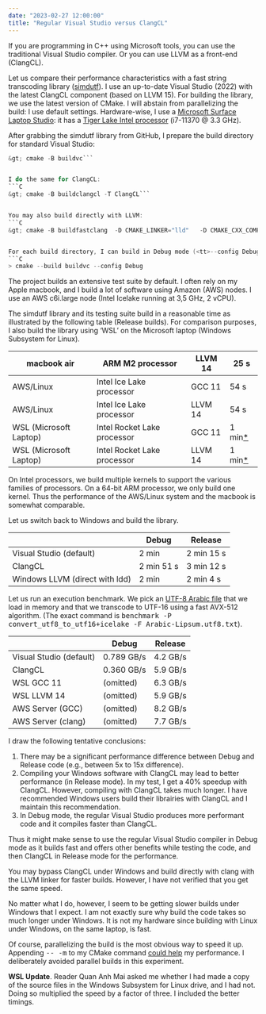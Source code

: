 ```yaml
---
date: "2023-02-27 12:00:00"
title: "Regular Visual Studio versus ClangCL"
---
```




If you are programming in C++ using Microsoft tools, you can use the traditional Visual Studio compiler. Or you can use LLVM as a front-end (ClangCL).

Let us compare their performance characteristics with a fast string transcoding library ([simdutf](https://github.com/simdutf/simdutf)). I use an up-to-date Visual Studio (2022) with the latest ClangCL component (based on LLVM 15). For building the library, we use the latest version of CMake. I will abstain from parallelizing the build: I use default settings. Hardware-wise, I use a [Microsoft Surface Laptop Studio](https://en.wikipedia.org/wiki/Surface_Laptop_Studio): it has a [Tiger Lake Intel processor](https://ark.intel.com/content/www/us/en/ark/products/196655/intel-core-i711370h-processor-12m-cache-up-to-4-80-ghz-with-ipu.html) (i7-11370 @ 3.3 GHz).

After grabbing the  simdutf library from GitHub, I prepare the build directory for standard Visual Studio:
```C
&gt; cmake -B buildvc```


I do the same for ClangCL:
```C
&gt; cmake -B buildclangcl -T ClangCL```


You may also build directly with LLVM:
```C
&gt; cmake -B buildfastclang  -D CMAKE_LINKER="lld"   -D CMAKE_CXX_COMPILER=clang++  -D CMAKE_C_COMPILER=clang -D CMAKE_RC_COMPILER=llvm-rc```


For each build directory, I can build in Debug mode (<tt>--config Debug</tt>) or in Release mode (<tt>--config Release</tt>) with commands such as
```C
> cmake --build buildvc --config Debug
```


The project builds an extensive test suite by default. I often rely on my Apple macbook, and I build a lot of software using Amazon (AWS) nodes. I use an AWS c6i.large node (Intel Icelake running at 3,5 GHz, 2 vCPU).

The simdutf library and its testing suite build in a reasonable time as illustrated by the following table (Release builds). For comparison purposes, I also build the library using &lsquo;WSL&rsquo; on the Microsoft laptop (Windows Subsystem for Linux).

macbook air              |ARM M2 processor         |LLVM 14                  |25 s                     |
-------------------------|-------------------------|-------------------------|-------------------------|
AWS/Linux                |Intel Ice Lake processor |GCC 11                   |54 s                     |
AWS/Linux                |Intel Ice Lake processor |LLVM 14                  |54 s                     |
WSL (Microsoft Laptop)   |Intel Rocket Lake processor |GCC 11                   |1 min[*](#wslperf)       |
WSL (Microsoft Laptop)   |Intel Rocket Lake processor |LLVM 14                  |1 min[*](#wslperf)       |


On Intel processors, we build multiple kernels to support the various families of processors. On a 64-bit ARM processor, we only build one kernel. Thus the performance of the AWS/Linux system and the macbook is somewhat comparable.

Let us switch back to Windows and build the library.

&nbsp;                   |Debug                    |Release                  |
-------------------------|-------------------------|-------------------------|
Visual Studio (default)  |2 min                    |2 min 15 s               |
ClangCL                  |2 min 51 s               |3 min 12 s               |
Windows LLVM (direct with ldd) |2 min                    |2 min 4 s                |


Let us run an execution benchmark. We pick an [UTF-8 Arabic file](https://raw.githubusercontent.com/lemire/unicode_lipsum/main/lipsum/Arabic-Lipsum.utf8.txt) that we load in memory and that we transcode to UTF-16 using a fast AVX-512 algorithm. (The exact command is <tt>benchmark -P convert_utf8_to_utf16+icelake -F Arabic-Lipsum.utf8.txt</tt>).

&nbsp;                   |Debug                    |Release                  |
-------------------------|-------------------------|-------------------------|
Visual Studio (default)  |0.789 GB/s               |4.2 GB/s                 |
ClangCL                  |0.360 GB/s               |5.9 GB/s                 |
WSL GCC 11               |(omitted)                |6.3 GB/s                 |
WSL LLVM 14              |(omitted)                |5.9 GB/s                 |
AWS Server (GCC)         |(omitted)                |8.2 GB/s                 |
AWS Server (clang)       |(omitted)                |7.7 GB/s                 |


I draw the following tentative conclusions:

1. There may be a significant performance difference between Debug and Release code (e.g., between 5x to 15x difference).
1. Compiling your Windows software with ClangCL may lead to better performance (in Release mode). In my test, I get a 40% speedup with ClangCL. However, compiling with ClangCL takes much longer. I have recommended Windows users build their librairies with ClangCL and I maintain this recommendation.
1. In Debug mode, the regular Visual Studio produces more performant code and it compiles faster than ClangCL.


Thus it might make sense to use the regular Visual Studio compiler in Debug mode as it builds fast and offers other benefits while testing the code, and then ClangCL in Release mode for the performance.

You may bypass ClangCL under Windows and build directly with clang with the LLVM linker for faster builds. However, I have not verified that you get the same speed.

No matter what I do, however, I seem to be getting slower builds under Windows that I expect. I am not exactly sure why build the code takes so much longer under Windows. It is not my hardware since building with Linux under Windows, on the same laptop, is fast.

Of course, parallelizing the build is the most obvious way to speed it up. Appending <tt>-- -m</tt> to my CMake command [could help](https://stackoverflow.com/questions/43135534/cmake-and-slow-msvc-compilation) my performance. I deliberately avoided parallel builds in this experiment.

__<a name="wslperf"></a>WSL Update__. Reader Quan Anh Mai asked me whether I had made a copy of the source files in the Windows Subsystem for Linux drive, and I had not. Doing so multiplied the speed by a factor of three. I included the better timings.

